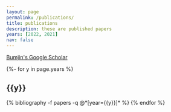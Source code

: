 ```yaml
---
layout: page
permalink: /publications/
title: publications
description: these are published papers
years: [2022, 2021]
nav: false
---
```


<a href="https://scholar.google.co.kr/citations?user=XzIXaxoAAAAJ&hl=ko"> Bumjin's Google Scholar </a>

<!-- _pages/publications.md -->
<div class="publications">

{%- for y in page.years %}
  <h2 class="year">{{y}}</h2>
  {% bibliography -f papers -q @*[year={{y}}]* %}
{% endfor %}

</div>
